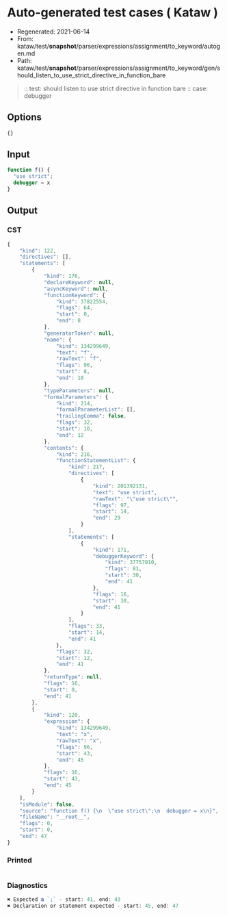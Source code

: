 # Auto-generated test cases ( Kataw )
- Regenerated: 2021-06-14
- From: kataw/test/__snapshot__/parser/expressions/assignment/to_keyword/autogen.md
- Path: kataw/test/__snapshot__/parser/expressions/assignment/to_keyword/gen/should_listen_to_use_strict_directive_in_function_bare
> :: test: should listen to use strict directive in function bare
> :: case: debugger
## Options

`````js
{}
`````
## Input

`````js
function f() {
  "use strict";
  debugger = x
}
`````
## Output

### CST

```javascript
{
    "kind": 122,
    "directives": [],
    "statements": [
        {
            "kind": 176,
            "declareKeyword": null,
            "asyncKeyword": null,
            "functionKeyword": {
                "kind": 37822554,
                "flags": 64,
                "start": 0,
                "end": 8
            },
            "generatorToken": null,
            "name": {
                "kind": 134299649,
                "text": "f",
                "rawText": "f",
                "flags": 96,
                "start": 8,
                "end": 10
            },
            "typeParameters": null,
            "formalParameters": {
                "kind": 214,
                "formalParameterList": [],
                "trailingComma": false,
                "flags": 32,
                "start": 10,
                "end": 12
            },
            "contents": {
                "kind": 216,
                "functionStatementList": {
                    "kind": 217,
                    "directives": [
                        {
                            "kind": 201392131,
                            "text": "use strict",
                            "rawText": "\"use strict\"",
                            "flags": 97,
                            "start": 14,
                            "end": 29
                        }
                    ],
                    "statements": [
                        {
                            "kind": 171,
                            "debuggerKeyword": {
                                "kind": 37757010,
                                "flags": 81,
                                "start": 30,
                                "end": 41
                            },
                            "flags": 16,
                            "start": 30,
                            "end": 41
                        }
                    ],
                    "flags": 33,
                    "start": 14,
                    "end": 41
                },
                "flags": 32,
                "start": 12,
                "end": 41
            },
            "returnType": null,
            "flags": 16,
            "start": 0,
            "end": 41
        },
        {
            "kind": 120,
            "expression": {
                "kind": 134299649,
                "text": "x",
                "rawText": "x",
                "flags": 96,
                "start": 43,
                "end": 45
            },
            "flags": 16,
            "start": 43,
            "end": 45
        }
    ],
    "isModule": false,
    "source": "function f() {\n  \"use strict\";\n  debugger = x\n}",
    "fileName": "__root__",
    "flags": 0,
    "start": 0,
    "end": 47
}
```

### Printed

```javascript

```

### Diagnostics

```javascript
✖ Expected a `;` - start: 41, end: 43
✖ Declaration or statement expected - start: 45, end: 47

```

